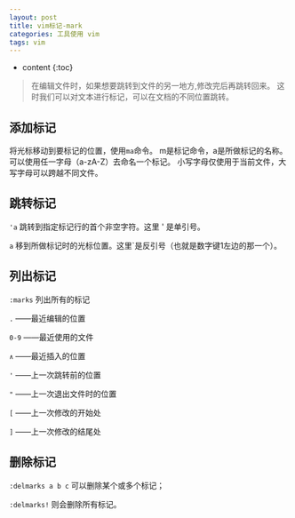 ```yaml
---
layout: post
title: vim标记-mark
categories: 工具使用 vim
tags: vim
---
```


* content
{:toc}


> 在编辑文件时，如果想要跳转到文件的另一地方,修改完后再跳转回来。
> 这时我们可以对文本进行标记，可以在文档的不同位置跳转。

## 添加标记

将光标移动到要标记的位置，使用`ma`命令。
m是标记命令，a是所做标记的名称。
可以使用任一字母（a-zA-Z）去命名一个标记。
小写字母仅使用于当前文件，大写字母可以跨越不同文件。

## 跳转标记

`'a`                 跳转到指定标记行的首个非空字符。这里 ' 是单引号。

`a`                  移到所做标记时的光标位置。这里`是反引号（也就是数字键1左边的那一个）。

## 列出标记

`:marks`     列出所有的标记

  `.` ——最近编辑的位置

  `0-9` ——最近使用的文件

  `∧` ——最近插入的位置

  `'` ——上一次跳转前的位置

  `"` ——上一次退出文件时的位置

  `[` ——上一次修改的开始处

  `]` ——上一次修改的结尾处

## 删除标记

`:delmarks a b c`     可以删除某个或多个标记；

`:delmarks!`          则会删除所有标记。
